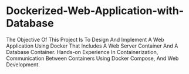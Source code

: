 # Dockerized-Web-Application-with-Database
The Objective Of This Project Is To Design And Implement A Web Application Using Docker That Includes A Web Server Container And A Database Container. 
Hands-on Experience In Containerization, Communication Between Containers Using Docker Compose, And Web Development.


